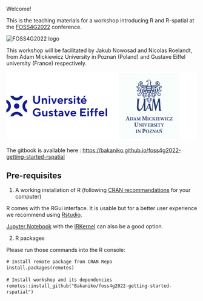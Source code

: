 Welcome! 

This is the teaching materials for a workshop introducing R and R-spatial at the [FOSS4G2022](https://2022.foss4g.org/index.php) conference.

![FOSS4G2022 logo](https://2022.foss4g.org/img/logo/logo-dark.png)

This workshop will be facilitated by Jakub Nowosad and Nicolas Roelandt, from 
Adam Mickiewicz University in Poznań (Poland) and Gustave Eiffel university (France) respectively.

![Gustave Eiffel university and Adam Mickiewicz University in Poznań logos](images/logos.png)

The gitbook is available here : https://bakaniko.github.io/foss4g2022-getting-started-rspatial

## Pre-requisites

1. A working installation of R (following [CRAN recommandations](https://cran.r-project.org/) for your computer)

R comes with the RGui interface.
It is usable but for a better user experience we recommend using [Rstudio](https://www.rstudio.com/products/rstudio/download/#download).

<!--vscode??-->
[Jupyter Notebook](https://jupyter.org/) with the [IRKernel](https://irkernel.github.io/installation/) can also be a good option.

2. R packages

Please run those commands into the R console:

```{r pre-requisites-packages, eval = FALSE}
# Install remote package from CRAN Repo
install.packages(remotes)

# Install workshop and its dependencies
remotes::install_github("Bakaniko/foss4g2022-getting-started-rspatial")
```
